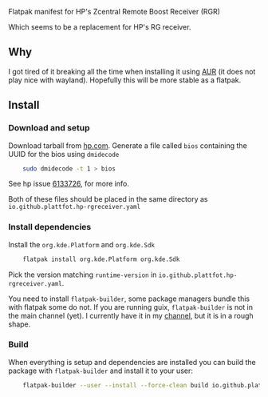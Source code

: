 Flatpak manifest for HP's Zcentral Remote Boost Receiver (RGR)

Which seems to be a replacement for HP's RG receiver.

## Why

I got tired of it breaking all the time when installing it using
[AUR](https://github.com/plattfot/rb-rgr-aur) (it does not play nice with wayland). Hopefully this will be
more stable as a flatpak.

## Install

### Download and setup

Download tarball from [hp.com](https://www8.hp.com/us/en/workstations/zcentral-remote-boost.html). Generate a file called `bios`
containing the UUID for the bios using `dmidecode`

```sh
    sudo dmidecode -t 1 > bios
```
See hp issue [6133726](https://h30434.www3.hp.com/t5/Software-Archive-Read-Only/Authorization-fails-on-Linux-after-kernel-4-5-rgsmbiosreader/td-p/6133726), for more info.

Both of these files should be placed in the same directory as
`io.github.plattfot.hp-rgreceiver.yaml`

### Install dependencies

Install the `org.kde.Platform` and `org.kde.Sdk`

```sh
    flatpak install org.kde.Platform org.kde.Sdk
```

Pick the version matching `runtime-version` in
`io.github.plattfot.hp-rgreceiver.yaml`.

You need to install `flatpak-builder`, some package managers bundle
this with flatpak some do not. If you are running guix,
`flatpak-builder` is not in the main channel (yet). I currently have
it in my [channel](https://git.sr.ht/~plattfot/plt/tree/d8ad5f4a41fb607bfd0d890fcaf89990ed1a95ef/item/plt/packages/package-management.scm#L40), but it is in a rough shape.

### Build

When everything is setup and dependencies are installed you can build
the package with `flatpak-builder` and install it to your user:

```sh
    flatpak-builder --user --install --force-clean build io.github.plattfot.hp-rgreceiver.yaml
```
